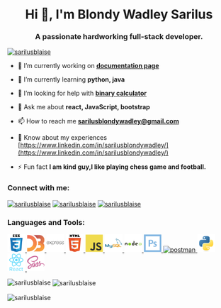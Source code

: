 <h1 align="center">Hi 👋, I'm Blondy Wadley Sarilus</h1>
<h3 align="center">A passionate hardworking full-stack developer.</h3>

<p align="left"> <a href="https://github.com/ryo-ma/github-profile-trophy"><img src="https://github-profile-trophy.vercel.app/?username=sarilusblaise" alt="sarilusblaise" /></a> </p>

- 🔭 I’m currently working on [**documentation page**](https://github.com/sarilusblaise/documentation-page)

- 🌱 I’m currently learning **python, java**

- 🤝 I’m looking for help with [**binary calculator**](https://github.com/sarilusblaise/binary-calculator)

- 💬 Ask me about **react, JavaScript, bootstrap**

- 📫 How to reach me **sarilusblondywadley@gmail.com**

- 📄 Know about my experiences [https://www.linkedin.com/in/sarilusblondywadley/](https://www.linkedin.com/in/sarilusblondywadley/)

- ⚡ Fun fact **I am kind guy,I like playing chess game and football.**

<h3 align="left">Connect with me:</h3>
<p align="left">
<a href="https://twitter.com/sarilusblaise" target="blank"><img align="center" src="https://raw.githubusercontent.com/rahuldkjain/github-profile-readme-generator/master/src/images/icons/Social/twitter.svg" alt="sarilusblaise" height="30" width="40" /></a>
<a href="https://linkedin.com/in/sarilusblaise" target="blank"><img align="center" src="https://raw.githubusercontent.com/rahuldkjain/github-profile-readme-generator/master/src/images/icons/Social/linked-in-alt.svg" alt="sarilusblaise" height="30" width="40" /></a>
<a href="https://www.hackerrank.com/sarilusblaise" target="blank"><img align="center" src="https://raw.githubusercontent.com/rahuldkjain/github-profile-readme-generator/master/src/images/icons/Social/hackerrank.svg" alt="sarilusblaise" height="30" width="40" /></a>
</p>

<h3 align="left">Languages and Tools:</h3>
<p align="left"> <a href="https://www.w3schools.com/css/" target="_blank" rel="noreferrer"> <img src="https://raw.githubusercontent.com/devicons/devicon/master/icons/css3/css3-original-wordmark.svg" alt="css3" width="40" height="40"/> </a> <a href="https://d3js.org/" target="_blank" rel="noreferrer"> <img src="https://raw.githubusercontent.com/devicons/devicon/master/icons/d3js/d3js-original.svg" alt="d3js" width="40" height="40"/> </a> <a href="https://expressjs.com" target="_blank" rel="noreferrer"> <img src="https://raw.githubusercontent.com/devicons/devicon/master/icons/express/express-original-wordmark.svg" alt="express" width="40" height="40"/> </a> <a href="https://www.w3.org/html/" target="_blank" rel="noreferrer"> <img src="https://raw.githubusercontent.com/devicons/devicon/master/icons/html5/html5-original-wordmark.svg" alt="html5" width="40" height="40"/> </a> <a href="https://developer.mozilla.org/en-US/docs/Web/JavaScript" target="_blank" rel="noreferrer"> <img src="https://raw.githubusercontent.com/devicons/devicon/master/icons/javascript/javascript-original.svg" alt="javascript" width="40" height="40"/> </a> <a href="https://www.mysql.com/" target="_blank" rel="noreferrer"> <img src="https://raw.githubusercontent.com/devicons/devicon/master/icons/mysql/mysql-original-wordmark.svg" alt="mysql" width="40" height="40"/> </a> <a href="https://nodejs.org" target="_blank" rel="noreferrer"> <img src="https://raw.githubusercontent.com/devicons/devicon/master/icons/nodejs/nodejs-original-wordmark.svg" alt="nodejs" width="40" height="40"/> </a> <a href="https://www.photoshop.com/en" target="_blank" rel="noreferrer"> <img src="https://raw.githubusercontent.com/devicons/devicon/master/icons/photoshop/photoshop-line.svg" alt="photoshop" width="40" height="40"/> </a> <a href="https://postman.com" target="_blank" rel="noreferrer"> <img src="https://www.vectorlogo.zone/logos/getpostman/getpostman-icon.svg" alt="postman" width="40" height="40"/> </a> <a href="https://www.python.org" target="_blank" rel="noreferrer"> <img src="https://raw.githubusercontent.com/devicons/devicon/master/icons/python/python-original.svg" alt="python" width="40" height="40"/> </a> <a href="https://reactjs.org/" target="_blank" rel="noreferrer"> <img src="https://raw.githubusercontent.com/devicons/devicon/master/icons/react/react-original-wordmark.svg" alt="react" width="40" height="40"/> </a> <a href="https://sass-lang.com" target="_blank" rel="noreferrer"> <img src="https://raw.githubusercontent.com/devicons/devicon/master/icons/sass/sass-original.svg" alt="sass" width="40" height="40"/> </a> </p>

<p><img align="left" src="https://github-readme-stats.vercel.app/api/top-langs?username=sarilusblaise&show_icons=true&locale=en&layout=compact" alt="sarilusblaise" /></p>

<p>&nbsp;<img align="center" src="https://github-readme-stats.vercel.app/api?username=sarilusblaise&show_icons=true&locale=en" alt="sarilusblaise" /></p>

<p><img align="center" src="https://github-readme-streak-stats.herokuapp.com/?user=sarilusblaise&" alt="sarilusblaise" /></p>
